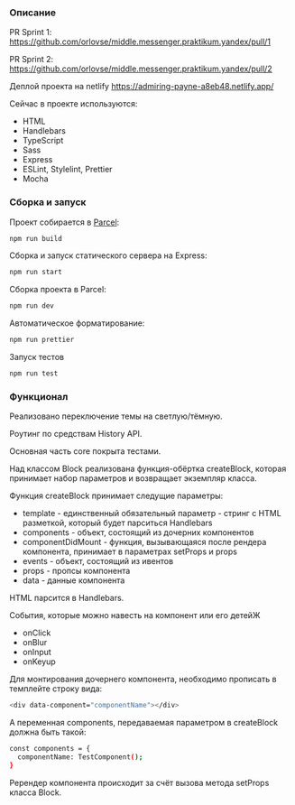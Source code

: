 ### Описание

PR Sprint 1: https://github.com/orlovse/middle.messenger.praktikum.yandex/pull/1

PR Sprint 2: https://github.com/orlovse/middle.messenger.praktikum.yandex/pull/2

Деплой проекта на netlify https://admiring-payne-a8eb48.netlify.app/

Сейчас в проекте используются:

- HTML
- Handlebars
- TypeScript
- Sass
- Express
- ESLint, Stylelint, Prettier
- Mocha

### Сборка и запуск

Проект собирается в [Parcel](https://parceljs.org/):

```bash
npm run build
```

Сборка и запуск статического сервера на Express:

```bash
npm run start
```

Сборка проекта в Parcel:

```bash
npm run dev
```

Автоматическое форматирование:

```bash
npm run prettier
```

Запуск тестов

```bash
npm run test
```

### Функционал

Реализовано переключение темы на светлую/тёмную.

Роутинг по средствам History API.

Основная часть core покрыта тестами.

Над классом Block реализована функция-обёртка createBlock, которая принимает набор параметров и возвращает экземпляр класса.

Функция createBlock принимает следущие параметры:

- template - единственный обязательный параметр - стринг с HTML разметкой, который будет парситься Handlebars
- components - объект, состоящий из дочерних компонентов
- componentDidMount - функция, вызывающаяся после рендера компонента, принимает в параметрах setProps и props
- events - объект, состоящий из ивентов
- props - пропсы компонента
- data - данные компонента

HTML парсится в Handlebars.

События, которые можно навесть на компонент или его детейЖ

- onClick
- onBlur
- onInput
- onKeyup

Для монтирования дочернего компонента, необходимо прописать в темплейте строку вида:

```bash
<div data-component="componentName"></div>
```

А переменная components, передаваемая параметром в createBlock должна быть такой:

```bash
const components = {
  componentName: TestComponent();
}
```

Ререндер компонента происходит за счёт вызова метода setProps класса Block.
